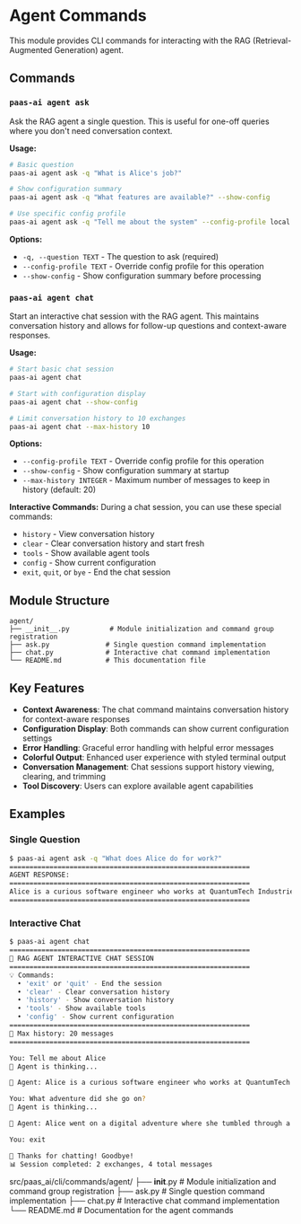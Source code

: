 # Agent Commands

This module provides CLI commands for interacting with the RAG (Retrieval-Augmented Generation) agent.

## Commands

### `paas-ai agent ask`

Ask the RAG agent a single question. This is useful for one-off queries where you don't need conversation context.

**Usage:**
```bash
# Basic question
paas-ai agent ask -q "What is Alice's job?"

# Show configuration summary
paas-ai agent ask -q "What features are available?" --show-config

# Use specific config profile
paas-ai agent ask -q "Tell me about the system" --config-profile local
```

**Options:**
- `-q, --question TEXT` - The question to ask (required)
- `--config-profile TEXT` - Override config profile for this operation
- `--show-config` - Show configuration summary before processing

### `paas-ai agent chat`

Start an interactive chat session with the RAG agent. This maintains conversation history and allows for follow-up questions and context-aware responses.

**Usage:**
```bash
# Start basic chat session
paas-ai agent chat

# Start with configuration display
paas-ai agent chat --show-config

# Limit conversation history to 10 exchanges
paas-ai agent chat --max-history 10
```

**Options:**
- `--config-profile TEXT` - Override config profile for this operation
- `--show-config` - Show configuration summary at startup
- `--max-history INTEGER` - Maximum number of messages to keep in history (default: 20)

**Interactive Commands:**
During a chat session, you can use these special commands:

- `history` - View conversation history
- `clear` - Clear conversation history and start fresh
- `tools` - Show available agent tools
- `config` - Show current configuration
- `exit`, `quit`, or `bye` - End the chat session

## Module Structure

```
agent/
├── __init__.py          # Module initialization and command group registration
├── ask.py              # Single question command implementation
├── chat.py             # Interactive chat command implementation
└── README.md           # This documentation file
```

## Key Features

- **Context Awareness**: The chat command maintains conversation history for context-aware responses
- **Configuration Display**: Both commands can show current configuration settings
- **Error Handling**: Graceful error handling with helpful error messages
- **Colorful Output**: Enhanced user experience with styled terminal output
- **Conversation Management**: Chat sessions support history viewing, clearing, and trimming
- **Tool Discovery**: Users can explore available agent capabilities

## Examples

### Single Question
```bash
$ paas-ai agent ask -q "What does Alice do for work?"
============================================================
AGENT RESPONSE:
============================================================
Alice is a curious software engineer who works at QuantumTech Industries.
============================================================
```

### Interactive Chat
```bash
$ paas-ai agent chat
============================================================
🤖 RAG AGENT INTERACTIVE CHAT SESSION
============================================================
💡 Commands:
  • 'exit' or 'quit' - End the session
  • 'clear' - Clear conversation history
  • 'history' - Show conversation history
  • 'tools' - Show available tools
  • 'config' - Show current configuration
============================================================
📝 Max history: 20 messages
============================================================

You: Tell me about Alice
🤔 Agent is thinking...

🤖 Agent: Alice is a curious software engineer who works at QuantumTech Industries...

You: What adventure did she go on?
🤔 Agent is thinking...

🤖 Agent: Alice went on a digital adventure where she tumbled through a virtual portal...

You: exit

👋 Thanks for chatting! Goodbye!
📊 Session completed: 2 exchanges, 4 total messages
```

src/paas_ai/cli/commands/agent/
├── __init__.py          # Module initialization and command group registration
├── ask.py              # Single question command implementation
├── chat.py             # Interactive chat command implementation
└── README.md           # Documentation for the agent commands